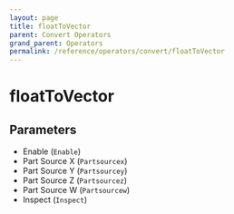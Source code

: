 ```yaml
---
layout: page
title: floatToVector
parent: Convert Operators
grand_parent: Operators
permalink: /reference/operators/convert/floatToVector
---
```


# floatToVector

## Parameters

* Enable (`Enable`)
* Part Source X (`Partsourcex`)
* Part Source Y (`Partsourcey`)
* Part Source Z (`Partsourcez`)
* Part Source W (`Partsourcew`)
* Inspect (`Inspect`)
